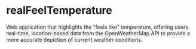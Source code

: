 # realFeelTemperature
Web application that highlights the “feels like” temperature, offering users real-time, location-based data from the OpenWeatherMap API to provide a more accurate depiction of current weather conditions.
